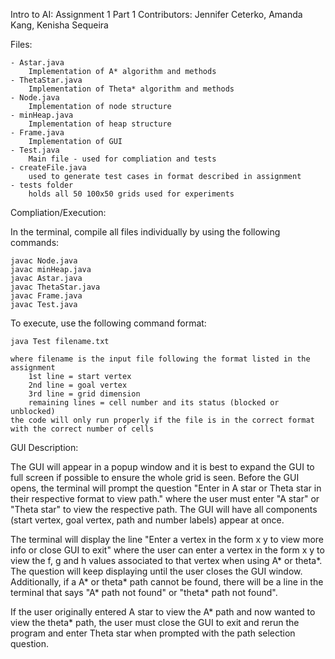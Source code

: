 Intro to AI: Assignment 1 Part 1
Contributors: Jennifer Ceterko, Amanda Kang, Kenisha Sequeira  

Files: 

    - Astar.java 
        Implementation of A* algorithm and methods
    - ThetaStar.java
        Implementation of Theta* algorithm and methods 
    - Node.java
        Implementation of node structure
    - minHeap.java
        Implementation of heap structure 
    - Frame.java
        Implementation of GUI 
    - Test.java
        Main file - used for compliation and tests
    - createFile.java
        used to generate test cases in format described in assignment 
    - tests folder
        holds all 50 100x50 grids used for experiments 

Compliation/Execution:

In the terminal, compile all files individually by using the following commands: 

    javac Node.java
    javac minHeap.java
    javac Astar.java
    javac ThetaStar.java
    javac Frame.java
    javac Test.java

To execute, use the following command format: 

    java Test filename.txt
    
    where filename is the input file following the format listed in the assignment 
        1st line = start vertex
        2nd line = goal vertex
        3rd line = grid dimension 
        remaining lines = cell number and its status (blocked or unblocked)
    the code will only run properly if the file is in the correct format with the correct number of cells 

GUI Description: 

The GUI will appear in a popup window and it is best to expand the GUI to full screen if possible to ensure the whole grid is seen. Before the GUI opens, the terminal will prompt the question "Enter in A star or Theta star in their respective format to view path." where the user must enter "A star" or "Theta star" to view the respective path. The GUI will have all components (start vertex, goal vertex, path and number labels) appear at once. 

The terminal will display the line "Enter a vertex in the form x y to view more info or close GUI to exit" where the user can enter a vertex in the form x y to view the f, g and h values associated to that vertex when using A* or theta*. The question will keep displaying until the user closes the GUI window. Additionally, if a A* or theta* path cannot be found, there will be a line in the terminal that says "A* path not found" or "theta* path not found". 

If the user originally entered A star to view the A* path and now wanted to view the theta* path, the user must close the GUI to exit and rerun the program and enter Theta star when prompted with the path selection question.
    
